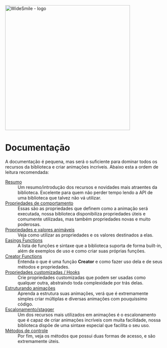 <img src='https://github.com/diogoneves07/wide-smile/blob/main/other/small-wide-smile.png' alt='WideSmile - logo' width='400px' />

# Documentação

A documentação é pequena, mas será o suficiente para dominar todos os recursos da biblioteca e criar animações incríveis. Abaixo esta a ordem de leitura recomendada:

<dl>
<dt><a href='https://github.com/diogoneves07/wide-smile/wiki/Resumo-|-Introdução'>Resumo</a></dt>

<dd>
Um resumo/introdução dos recursos e novidades mais atraentes da
biblioteca. Excelente para quem não perder tempo lendo a API de uma
biblioteca que talvez não vá utilizar.
</dd>

<dt>
<a href='https://github.com/diogoneves07/wide-smile/wiki/Propriedades-de-comportamento'>Propriedades de comportamento</a>
</dt>

<dd>
Essas são as propriedades que definem como a animação
será executada, nossa biblioteca disponibiliza propriedades úteis
e comumente utilizadas, mas também propriedades novas e muito
poderosas.
</dd>
<dt><a href='https://github.com/diogoneves07/wide-smile/wiki/Propriedades-e-valores-animáveis'>Propriedades e valores animáveis</a></dt>

<dd>Veja como utilizar as propriedades e os valores destinados a elas.</dd>
<dt><a href='https://github.com/diogoneves07/wide-smile/wiki/Easings-functions'>Easings Functions</a></dt>

<dd>
A lista de funções e sintaxe que a biblioteca suporta de forma
built-in, além de exemplos de uso e como criar suas próprias
funções.
</dd>
<dt><a href='https://github.com/diogoneves07/wide-smile/wiki/Creator-Functions'>Creator Functions</a></dt>

<dd>
Entenda o que é uma função <strong>Creator</strong> e como
fazer uso dela e de seus métodos e propriedades.
</dd>
<dt><a href='https://github.com/diogoneves07/wide-smile/wiki/Creator-Functions'>Propriedades customizadas / Hooks</a></dt>

<dd>
Crie propriedades customizadas que podem ser usadas como qualquer outra, abstraindo toda complexidade por trás delas.
</dd>
<dt><a href='https://github.com/diogoneves07/wide-smile/wiki/Estruturando-animações'>Estruturando animações</a></dt>

<dd>
Aprenda a estrutura suas animações, verá que é
extremamente simples criar múltiplas e diversas animações com
pouquíssimo código.
</dd>
<dt><a href='https://github.com/diogoneves07/wide-smile/wiki/Escalonamento-%7C-Stagger'>Escalonamento/stagger</a></dt>

<dd>
Um dos recursos mais utilizados em animações é o
escalonamento que é capaz de criar animações incríveis
com muita facilidade, nossa biblioteca dispõe de uma sintaxe especial
que facilita o seu uso.
</dd>

<dt>
<a href='https://github.com/diogoneves07/wide-smile/wiki/Creators-e-Performer-APIs'>Métodos de controle</a>
</dt>

<dd>
Por fim, veja os métodos que possui duas formas de acesso, e são
extremamente úteis.
</dd>
</dl>
